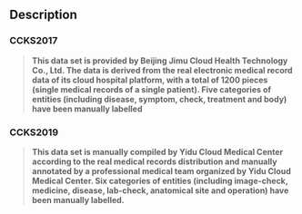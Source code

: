 ## Description

### CCKS2017
> **This data set is provided by Beijing Jimu Cloud Health Technology Co., Ltd. The data is derived from the real electronic medical record data of its cloud hospital platform, with a total of 1200 pieces (single medical records of a single patient). Five categories of entities (including disease, symptom, check, treatment and body) have been manually labelled**

### CCKS2019
> **This data set is manually compiled by Yidu Cloud Medical Center according to the real medical records distribution and manually annotated by a professional medical team organized by  Yidu Cloud Medical Center. Six categories of entities (including image-check, medicine, disease, lab-check, anatomical site and operation) have been manually labelled.**
